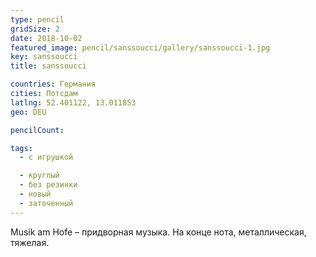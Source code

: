 ```yaml
---
type: pencil
gridSize: 2
date: 2018-10-02
featured_image: pencil/sanssoucci/gallery/sanssoucci-1.jpg
key: sanssoucci
title: sanssoucci

countries: Германия
cities: Потсдам
latlng: 52.401122, 13.011853
geo: DEU

pencilCount:

tags:
  - с игрушкой

  - круглый
  - без резинки
  - новый
  - заточенный
---
```


Musik am Hofe – придворная музыка. На конце нота, металлическая, тяжелая.
